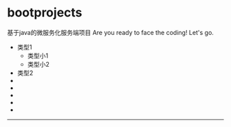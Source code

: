 # bootprojects
基于java的微服务化服务端项目
Are you ready to face the coding! Let's go.

- 类型1
    + 类型小1
    + 类型小2 
- 类型2
- 
- 
- 
- 
- 

-------




